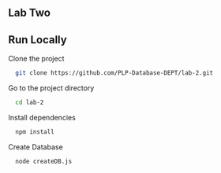 ## Lab Two

## Run Locally

Clone the project

```bash
  git clone https://github.com/PLP-Database-DEPT/lab-2.git
```

Go to the project directory

```bash
  cd lab-2
```

Install dependencies

```bash
  npm install
```

Create Database

```bash
  node createDB.js
```
